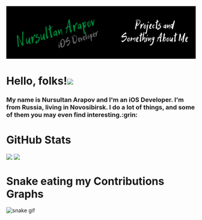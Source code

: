 <img src="Nursultan Arapov.png" alt="bannel" />

<h1>
Hello, folks!<img src="https://media.giphy.com/media/hvRJCLFzcasrR4ia7z/giphy.gif" width="50px"/>
</h1>
<h3>
My name is Nursultan Arapov and I'm an iOS Developer. I'm from Russia, living in Novosibirsk. I do a lot of things, and some of them you may even find interesting.:grin:
</h3>
<h1>	 
GitHub Stats
</h1>
<img align="center" src="https://github-readme-stats.vercel.app/api?username=nursurtan&count_private=true&title_color=FD9047&icon_color=FD9047&text_color=0C2233&custom_title=Nursultan+Arapov's+GitHub+Stats&show icons=true" /> <img align="center" src="https://github-readme-stats.vercel.app/api/top-langs/?username=nursurtan&layout=compact&title_color=FD9047&icon_color=FD9047)](https://github.com/anuraghazra/github-readme-stats"/>

<h1>
Snake eating my Contributions Graphs
</h1>

![snake gif](https://github.com/nursurtan/nursurtan/blob/output/github-contribution-grid-snake.gif)
